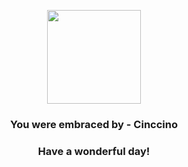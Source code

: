 <p align="center">
    <img src="https://raw.githubusercontent.com/PokeAPI/sprites/master/sprites/pokemon/573.png" width="150" height="150">
</p>
<h3 align="center">You were embraced by - <b>Cinccino</b></h3>
<h3 align="center">Have a wonderful day!</h3>
